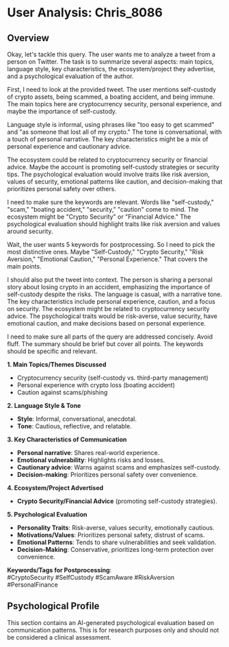 # User Analysis: Chris_8086

## Overview

<think>
Okay, let's tackle this query. The user wants me to analyze a tweet from a person on Twitter. The task is to summarize several aspects: main topics, language style, key characteristics, the ecosystem/project they advertise, and a psychological evaluation of the author.

First, I need to look at the provided tweet. The user mentions self-custody of crypto assets, being scammed, a boating accident, and being immune. The main topics here are cryptocurrency security, personal experience, and maybe the importance of self-custody.

Language style is informal, using phrases like "too easy to get scammed" and "as someone that lost all of my crypto." The tone is conversational, with a touch of personal narrative. The key characteristics might be a mix of personal experience and cautionary advice.

The ecosystem could be related to cryptocurrency security or financial advice. Maybe the account is promoting self-custody strategies or security tips. The psychological evaluation would involve traits like risk aversion, values of security, emotional patterns like caution, and decision-making that prioritizes personal safety over others.

I need to make sure the keywords are relevant. Words like "self-custody," "scam," "boating accident," "security," "caution" come to mind. The ecosystem might be "Crypto Security" or "Financial Advice." The psychological evaluation should highlight traits like risk aversion and values around security.

Wait, the user wants 5 keywords for postprocessing. So I need to pick the most distinctive ones. Maybe "Self-Custody," "Crypto Security," "Risk Aversion," "Emotional Caution," "Personal Experience." That covers the main points.

I should also put the tweet into context. The person is sharing a personal story about losing crypto in an accident, emphasizing the importance of self-custody despite the risks. The language is casual, with a narrative tone. The key characteristics include personal experience, caution, and a focus on security. The ecosystem might be related to cryptocurrency security advice. The psychological traits would be risk-averse, value security, have emotional caution, and make decisions based on personal experience.

I need to make sure all parts of the query are addressed concisely. Avoid fluff. The summary should be brief but cover all points. The keywords should be specific and relevant.
</think>

**1. Main Topics/Themes Discussed**  
- Cryptocurrency security (self-custody vs. third-party management)  
- Personal experience with crypto loss (boating accident)  
- Caution against scams/phishing  

**2. Language Style & Tone**  
- **Style**: Informal, conversational, anecdotal.  
- **Tone**: Cautious, reflective, and relatable.  

**3. Key Characteristics of Communication**  
- **Personal narrative**: Shares real-world experience.  
- **Emotional vulnerability**: Highlights risks and losses.  
- **Cautionary advice**: Warns against scams and emphasizes self-custody.  
- **Decision-making**: Prioritizes personal safety over convenience.  

**4. Ecosystem/Project Advertised**  
- **Crypto Security/Financial Advice** (promoting self-custody strategies).  

**5. Psychological Evaluation**  
- **Personality Traits**: Risk-averse, values security, emotionally cautious.  
- **Motivations/Values**: Prioritizes personal safety, distrust of scams.  
- **Emotional Patterns**: Tends to share vulnerabilities and seek validation.  
- **Decision-Making**: Conservative, prioritizes long-term protection over convenience.  

**Keywords/Tags for Postprocessing**:  
#CryptoSecurity #SelfCustody #ScamAware #RiskAversion #PersonalFinance

## Psychological Profile

This section contains an AI-generated psychological evaluation based on communication patterns. This is for research purposes only and should not be considered a clinical assessment.